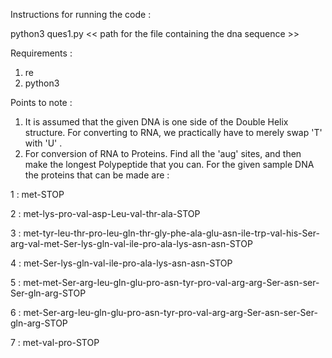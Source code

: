 Instructions for running the code :

python3 ques1.py << path for the file containing the dna sequence >>

Requirements :

1. re
2. python3


Points to note : 
1. It is  assumed that the given DNA is one side of the Double Helix structure. For converting to RNA, we practically have to merely swap 'T' with 'U' . 
2. For conversion of RNA to Proteins. Find all the 'aug' sites, and then make the longest Polypeptide that you can. For the given sample DNA the proteins that can be made are : 

1  :  met-STOP

2  :  met-lys-pro-val-asp-Leu-val-thr-ala-STOP

3  :  met-tyr-leu-thr-pro-leu-gln-thr-gly-phe-ala-glu-asn-ile-trp-val-his-Ser-arg-val-met-Ser-lys-gln-val-ile-pro-ala-lys-asn-asn-STOP

4  :  met-Ser-lys-gln-val-ile-pro-ala-lys-asn-asn-STOP

5  :  met-met-Ser-arg-leu-gln-glu-pro-asn-tyr-pro-val-arg-arg-Ser-asn-ser-Ser-gln-arg-STOP

6  :  met-Ser-arg-leu-gln-glu-pro-asn-tyr-pro-val-arg-arg-Ser-asn-ser-Ser-gln-arg-STOP

7  :  met-val-pro-STOP